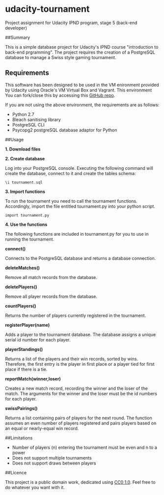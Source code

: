 # udacity-tournament
Project assignment for Udacity IPND program, stage 5 (back-end developer)

##Summary

This is a simple database project for Udacity's IPND course "introduction to back-end prgramming".  The project requires the creation of a PostgreSQL database to manage a Swiss style gaming tournament.

## Requirements

This software has been designed to be used in the VM enironment provided by Udacity using Oracle's VM Virtual Box and Vagrant.  This environment You can fork/close this by accessing this [GitHub repo](https://github.com/udacity/fullstack-nanodegree-vm).

If you are not using the above environment, the requirements are as follows:

* Python 2.7
* Bleach sanitising library
* PostgreSQL CLI 
* Psycopg2 postgreSQL database adaptor for Python

##Usage

**1.  Download files**

**2. Create database**

Log into your PostgreSQL console.  Executing the following command will create the database, connect to it and create the tables schema:

`\i tournament.sql`

**3.  Import functions**

To run the tournament you need to call the tournament functions.  Accordingly, import the file entitled tournament.py into your python script.

`import tournament.py`

**4.  Use the functions**

The following functions are included in tournament.py for you to use in running the tournament.

**connect()**

Connects to the PostgreSQL database and returns a database connection.

**deleteMatches()**

Remove all match records from the database.

**deletePlayers()**

Remove all player records from the database.

**countPlayers()**

Returns the number of players currently registered in the tournament.

**registerPlayer(name)**

Adds a player to the tournament database. The database assigns a unique serial id number for each player.

**playerStandings()**

Returns a list of the players and their win records, sorted by wins. Therefore, the first entry is the player in first place or a player tied for first place if there is a tie.

**reportMatch(winner,loser)**

Creates a new match record, recording the winner and the loser of the match. The arguments for the winner and the loser must be the id numbers for each player.

**swissPairings()**

Returns a list containing pairs of players for the next round. The function assumes an even number of players registered and pairs players based on an equal or nearly-equal win record.

##Limitations

* Number of players (n) entering the tournament must be even and n to a power 
* Does not support multiple tournaments
* Does not support draws between players

##Licence

This project is a public domain work, dedicated using [CC0 1.0](https://creativecommons.org/publicdomain/zero/1.0/). Feel free to do whatever you want with it.
